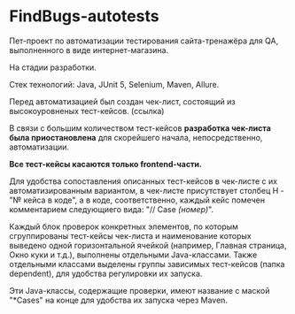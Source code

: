 # FindBugs-autotests
Пет-проект по автоматизации тестирования сайта-тренажёра для QA, выполненного в виде интернет-магазина.

На стадии разработки.

Стек технологий: Java, JUnit 5, Selenium, Maven, Allure.

Перед автоматизацией был создан чек-лист, состоящий из высокоуровненых тест-кейсов. (ссылка)

В связи с большим количеством тест-кейсов **разработка чек-листа была приостановлена** для скорейшего начала, непосредственно, автоматизации.

**Все тест-кейсы касаются только frontend-части.**

Для удобства сопоставления описанных тест-кейсов в чек-листе с их автоматизированным вариантом, в чек-листе присутствует столбец H - "№ кейса в коде", а в коде, соответственно, каждый кейс помечен комментарием следующиего вида: "// Case _(номер)_".

Каждый блок проверок конкретных элементов, по которым сгруппированы тест-кейсы чек-листа и наименование которых выведено одной горизонтальной ячейкой (например, Главная страница, Окно куки и т.д.), выполнены отдельными Java-классами.
Также отдельными классами выделены группы зависимых тест-кейсов (папка dependent), для удобства регулировки их запуска.

Эти Java-классы, содержащие проверки, имеют название с маской "*Cases" на конце для удобства их запуска через Maven.
